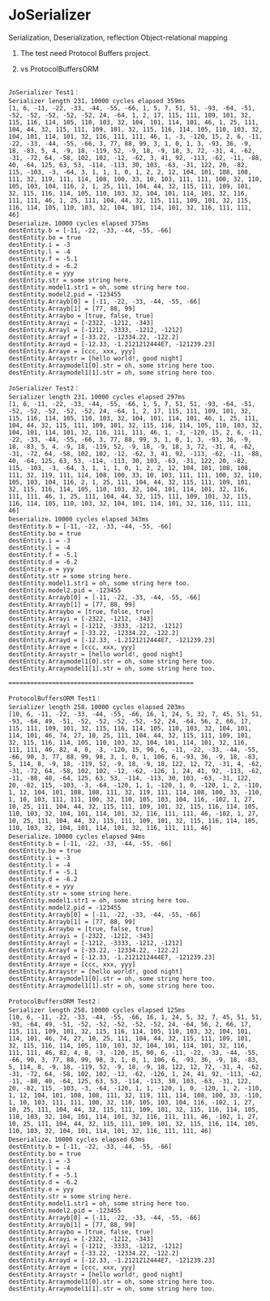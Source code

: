 JoSerializer
============

Serialization, Deserialization, reflection Object-relational mapping

1) The test need Protocol Buffers project.

2) vs ProtocolBuffersORM
<pre>
<code>
JoSerializer Test1：
Serializer length 231，10000 cycles elapsed 359ms
[1, 6, -11, -22, -33, -44, -55, -66, 1, 5, 7, 51, 51, -93, -64, -51, -52, -52, -52, -52, -52, 24, -64, 1, 2, 17, 115, 111, 109, 101, 32, 115, 116, 114, 105, 110, 103, 32, 104, 101, 114, 101, 46, 1, 25, 111, 104, 44, 32, 115, 111, 109, 101, 32, 115, 116, 114, 105, 110, 103, 32, 104, 101, 114, 101, 32, 116, 111, 111, 46, 1, -3, -120, 15, 2, 6, -11, -22, -33, -44, -55, -66, 3, 77, 88, 99, 3, 1, 0, 1, 3, -93, 36, -9, 18, -83, 5, 4, -9, 18, -119, 52, -9, 18, -9, 18, 3, 72, -31, 4, -62, -31, -72, 64, -58, 102, 102, -12, -62, 3, 41, 92, -113, -62, -11, -88, 40, -64, 125, 63, 53, -114, -113, 30, 103, -63, -31, 122, 20, -82, 115, -103, -3, -64, 3, 1, 1, 1, 0, 1, 2, 2, 12, 104, 101, 108, 108, 111, 32, 119, 111, 114, 108, 100, 33, 10, 103, 111, 111, 100, 32, 110, 105, 103, 104, 116, 2, 1, 25, 111, 104, 44, 32, 115, 111, 109, 101, 32, 115, 116, 114, 105, 110, 103, 32, 104, 101, 114, 101, 32, 116, 111, 111, 46, 1, 25, 111, 104, 44, 32, 115, 111, 109, 101, 32, 115, 116, 114, 105, 110, 103, 32, 104, 101, 114, 101, 32, 116, 111, 111, 46]
Deserialize，10000 cycles elapsed 375ms
destEntity.b = [-11, -22, -33, -44, -55, -66]
destEntity.bo = true
destEntity.i = -3
destEntity.l = -4
destEntity.f = -5.1
destEntity.d = -6.2
destEntity.e = yyy
destEntity.str = some string here.
destEntity.model1.str1 = oh, some string here too.
destEntity.model2.pid = -123455
destEntity.Arrayb[0] = [-11, -22, -33, -44, -55, -66]
destEntity.Arrayb[1] = [77, 88, 99]
destEntity.Arraybo = [true, false, true]
destEntity.Arrayi = [-2322, -1212, -343]
destEntity.Arrayl = [-1212, -3333, -1212, -1212]
destEntity.Arrayf = [-33.22, -12334.22, -122.2]
destEntity.Arrayd = [-12.33, -1.2121212444E7, -121239.23]
destEntity.Arraye = [ccc, xxx, yyy]
destEntity.Arraystr = [hello world!, good night]
destEntity.Arraymodel1[0].str = oh, some string here too.
destEntity.Arraymodel1[1].str = oh, some string here too.

JoSerializer Test2：
Serializer length 231，10000 cycles elapsed 297ms
[1, 6, -11, -22, -33, -44, -55, -66, 1, 5, 7, 51, 51, -93, -64, -51, -52, -52, -52, -52, -52, 24, -64, 1, 2, 17, 115, 111, 109, 101, 32, 115, 116, 114, 105, 110, 103, 32, 104, 101, 114, 101, 46, 1, 25, 111, 104, 44, 32, 115, 111, 109, 101, 32, 115, 116, 114, 105, 110, 103, 32, 104, 101, 114, 101, 32, 116, 111, 111, 46, 1, -3, -120, 15, 2, 6, -11, -22, -33, -44, -55, -66, 3, 77, 88, 99, 3, 1, 0, 1, 3, -93, 36, -9, 18, -83, 5, 4, -9, 18, -119, 52, -9, 18, -9, 18, 3, 72, -31, 4, -62, -31, -72, 64, -58, 102, 102, -12, -62, 3, 41, 92, -113, -62, -11, -88, 40, -64, 125, 63, 53, -114, -113, 30, 103, -63, -31, 122, 20, -82, 115, -103, -3, -64, 3, 1, 1, 1, 0, 1, 2, 2, 12, 104, 101, 108, 108, 111, 32, 119, 111, 114, 108, 100, 33, 10, 103, 111, 111, 100, 32, 110, 105, 103, 104, 116, 2, 1, 25, 111, 104, 44, 32, 115, 111, 109, 101, 32, 115, 116, 114, 105, 110, 103, 32, 104, 101, 114, 101, 32, 116, 111, 111, 46, 1, 25, 111, 104, 44, 32, 115, 111, 109, 101, 32, 115, 116, 114, 105, 110, 103, 32, 104, 101, 114, 101, 32, 116, 111, 111, 46]
Deserialize，10000 cycles elapsed 343ms
destEntity.b = [-11, -22, -33, -44, -55, -66]
destEntity.bo = true
destEntity.i = -3
destEntity.l = -4
destEntity.f = -5.1
destEntity.d = -6.2
destEntity.e = yyy
destEntity.str = some string here.
destEntity.model1.str1 = oh, some string here too.
destEntity.model2.pid = -123455
destEntity.Arrayb[0] = [-11, -22, -33, -44, -55, -66]
destEntity.Arrayb[1] = [77, 88, 99]
destEntity.Arraybo = [true, false, true]
destEntity.Arrayi = [-2322, -1212, -343]
destEntity.Arrayl = [-1212, -3333, -1212, -1212]
destEntity.Arrayf = [-33.22, -12334.22, -122.2]
destEntity.Arrayd = [-12.33, -1.2121212444E7, -121239.23]
destEntity.Arraye = [ccc, xxx, yyy]
destEntity.Arraystr = [hello world!, good night]
destEntity.Arraymodel1[0].str = oh, some string here too.
destEntity.Arraymodel1[1].str = oh, some string here too.

===================================================

ProtocolBuffersORM Test1：
Serializer length 258，10000 cycles elapsed 203ms
[10, 6, -11, -22, -33, -44, -55, -66, 16, 1, 24, 5, 32, 7, 45, 51, 51, -93, -64, 49, -51, -52, -52, -52, -52, -52, 24, -64, 56, 2, 66, 17, 115, 111, 109, 101, 32, 115, 116, 114, 105, 110, 103, 32, 104, 101, 114, 101, 46, 74, 27, 10, 25, 111, 104, 44, 32, 115, 111, 109, 101, 32, 115, 116, 114, 105, 110, 103, 32, 104, 101, 114, 101, 32, 116, 111, 111, 46, 82, 4, 8, -3, -120, 15, 90, 6, -11, -22, -33, -44, -55, -66, 90, 3, 77, 88, 99, 98, 3, 1, 0, 1, 106, 6, -93, 36, -9, 18, -83, 5, 114, 8, -9, 18, -119, 52, -9, 18, -9, 18, 122, 12, 72, -31, 4, -62, -31, -72, 64, -58, 102, 102, -12, -62, -126, 1, 24, 41, 92, -113, -62, -11, -88, 40, -64, 125, 63, 53, -114, -113, 30, 103, -63, -31, 122, 20, -82, 115, -103, -3, -64, -120, 1, 1, -120, 1, 0, -120, 1, 2, -110, 1, 12, 104, 101, 108, 108, 111, 32, 119, 111, 114, 108, 100, 33, -110, 1, 10, 103, 111, 111, 100, 32, 110, 105, 103, 104, 116, -102, 1, 27, 10, 25, 111, 104, 44, 32, 115, 111, 109, 101, 32, 115, 116, 114, 105, 110, 103, 32, 104, 101, 114, 101, 32, 116, 111, 111, 46, -102, 1, 27, 10, 25, 111, 104, 44, 32, 115, 111, 109, 101, 32, 115, 116, 114, 105, 110, 103, 32, 104, 101, 114, 101, 32, 116, 111, 111, 46]
Deserialize，10000 cycles elapsed 94ms
destEntity.b = [-11, -22, -33, -44, -55, -66]
destEntity.bo = true
destEntity.i = -3
destEntity.l = -4
destEntity.f = -5.1
destEntity.d = -6.2
destEntity.e = yyy
destEntity.str = some string here.
destEntity.model1.str1 = oh, some string here too.
destEntity.model2.pid = -123455
destEntity.Arrayb[0] = [-11, -22, -33, -44, -55, -66]
destEntity.Arrayb[1] = [77, 88, 99]
destEntity.Arraybo = [true, false, true]
destEntity.Arrayi = [-2322, -1212, -343]
destEntity.Arrayl = [-1212, -3333, -1212, -1212]
destEntity.Arrayf = [-33.22, -12334.22, -122.2]
destEntity.Arrayd = [-12.33, -1.2121212444E7, -121239.23]
destEntity.Arraye = [ccc, xxx, yyy]
destEntity.Arraystr = [hello world!, good night]
destEntity.Arraymodel1[0].str = oh, some string here too.
destEntity.Arraymodel1[1].str = oh, some string here too.

ProtocolBuffersORM Test2：
Serializer length 258，10000 cycles elapsed 125ms
[10, 6, -11, -22, -33, -44, -55, -66, 16, 1, 24, 5, 32, 7, 45, 51, 51, -93, -64, 49, -51, -52, -52, -52, -52, -52, 24, -64, 56, 2, 66, 17, 115, 111, 109, 101, 32, 115, 116, 114, 105, 110, 103, 32, 104, 101, 114, 101, 46, 74, 27, 10, 25, 111, 104, 44, 32, 115, 111, 109, 101, 32, 115, 116, 114, 105, 110, 103, 32, 104, 101, 114, 101, 32, 116, 111, 111, 46, 82, 4, 8, -3, -120, 15, 90, 6, -11, -22, -33, -44, -55, -66, 90, 3, 77, 88, 99, 98, 3, 1, 0, 1, 106, 6, -93, 36, -9, 18, -83, 5, 114, 8, -9, 18, -119, 52, -9, 18, -9, 18, 122, 12, 72, -31, 4, -62, -31, -72, 64, -58, 102, 102, -12, -62, -126, 1, 24, 41, 92, -113, -62, -11, -88, 40, -64, 125, 63, 53, -114, -113, 30, 103, -63, -31, 122, 20, -82, 115, -103, -3, -64, -120, 1, 1, -120, 1, 0, -120, 1, 2, -110, 1, 12, 104, 101, 108, 108, 111, 32, 119, 111, 114, 108, 100, 33, -110, 1, 10, 103, 111, 111, 100, 32, 110, 105, 103, 104, 116, -102, 1, 27, 10, 25, 111, 104, 44, 32, 115, 111, 109, 101, 32, 115, 116, 114, 105, 110, 103, 32, 104, 101, 114, 101, 32, 116, 111, 111, 46, -102, 1, 27, 10, 25, 111, 104, 44, 32, 115, 111, 109, 101, 32, 115, 116, 114, 105, 110, 103, 32, 104, 101, 114, 101, 32, 116, 111, 111, 46]
Deserialize，10000 cycles elapsed 63ms
destEntity.b = [-11, -22, -33, -44, -55, -66]
destEntity.bo = true
destEntity.i = -3
destEntity.l = -4
destEntity.f = -5.1
destEntity.d = -6.2
destEntity.e = yyy
destEntity.str = some string here.
destEntity.model1.str1 = oh, some string here too.
destEntity.model2.pid = -123455
destEntity.Arrayb[0] = [-11, -22, -33, -44, -55, -66]
destEntity.Arrayb[1] = [77, 88, 99]
destEntity.Arraybo = [true, false, true]
destEntity.Arrayi = [-2322, -1212, -343]
destEntity.Arrayl = [-1212, -3333, -1212, -1212]
destEntity.Arrayf = [-33.22, -12334.22, -122.2]
destEntity.Arrayd = [-12.33, -1.2121212444E7, -121239.23]
destEntity.Arraye = [ccc, xxx, yyy]
destEntity.Arraystr = [hello world!, good night]
destEntity.Arraymodel1[0].str = oh, some string here too.
destEntity.Arraymodel1[1].str = oh, some string here too.

</code>
</pre>
